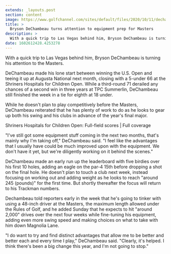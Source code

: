 ```yaml
--- 
extends: _layouts.post 
section: content 
image: https://www.golfchannel.com/sites/default/files/2020/10/11/dechambeau_1920_shriners20_d4_swing.jpg 
title: > 
  Bryson DeChambeau turns attention to equipment prep for Masters 
description: > 
  With a quick trip to Las Vegas behind him, Bryson DeChambeau is turning his attention to the Masters.While he doesn't plan to play competitively before the Masters, DeChambeau reiterated that he has plenty of work to do as he looks to gear up both his swing and his clubs in advance of the year's final major.Shriners Hospitals for Children Open: Full-field scores | Full coverage"I've still got some equipment stuff coming in the next two months, that's mainly why I'm taking off," DeChambeau said."I feel like the advantages that I usually have could be much improved upon with the equipment."I do want to try and find distinct advantages that allow me to be better and better each and every time I play," DeChambeau said. 
date: 1602612428.4253278 
--- 
```

With a quick trip to Las Vegas behind him, Bryson DeChambeau is turning his attention to the Masters.

DeChambeau made his lone start between winning the U.S. Open and teeing it up at Augusta National next month, closing with a 5-under 66 at the Shriners Hospitals for Children Open. While a third-round 71 derailed any chances of a second win in three years at TPC Summerlin, DeChambeau still finished the week in a tie for eighth at 18 under.

While he doesn't plan to play competitively before the Masters, DeChambeau reiterated that he has plenty of work to do as he looks to gear up both his swing and his clubs in advance of the year's final major.

Shriners Hospitals for Children Open: Full-field scores | Full coverage

"I've still got some equipment stuff coming in the next two months, that's mainly why I'm taking off," DeChambeau said. "I feel like the advantages that I usually have could be much improved upon with the equipment. We don't have it yet, but we're diligently working on it behind the scenes."

DeChambeau made an early run up the leaderboard with five birdies over his first 10 holes, adding an eagle on the par-4 15th before dropping a shot on the final hole. He doesn't plan to touch a club next week, instead focusing on working out and adding weight as he looks to reach "around 245 (pounds)" for the first time. But shortly thereafter the focus will return to his Trackman numbers.

Dechambeau told reporters early in the week that he's going to tinker with using a 48-inch driver at the Masters, the maximum length allowed under the Rules of Golf, and he added Sunday that he expects to hit "around 2,000" drives over the next four weeks while fine-tuning his equipment, adding even more swing speed and making choices on what to take with him down Magnolia Lane.

"I do want to try and find distinct advantages that allow me to be better and better each and every time I play," DeChambeau said. "Clearly, it's helped. I think there's been a big change this year, and I'm not going to stop."